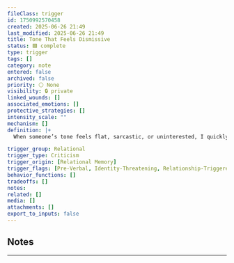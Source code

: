 ```yaml
---
fileClass: trigger
id: 1750992570458
created: 2025-06-26 21:49
last_modified: 2025-06-26 21:49
title: Tone That Feels Dismissive
status: 🟩 complete
type: trigger
tags: []
category: note
entered: false
archived: false
priority: ⚪ None
visibility: 🔒 private
linked_wounds: []
associated_emotions: []
protective_strategies: []
intensity_scale: ""
mechanism: []
definition: |+
  When someone’s tone feels flat, sarcastic, or uninterested, I quickly interpret it as rejection or dismissal, even if the words themselves aren’t negative.

trigger_group: Relational
trigger_type: Criticism
trigger_origin: [Relational Memory]
trigger_flags: [Pre-Verbal, Identity-Threatening, Relationship-Triggered, Misattributed]
behavior_functions: []
tradeoffs: []
notes: 
related: []
media: []
attachments: []
export_to_inputs: false
---
```


## Notes
---

